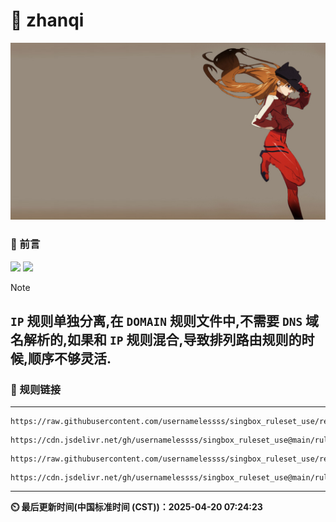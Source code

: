 
# 🧸 zhanqi
![](https://raw.githubusercontent.com/usernamelessss/picture-bed/main/images/202504042256831.jpg)
### 📣 前言
![](https://shields.io/badge/-移除重复规则-ff69b4) ![](https://shields.io/badge/-IP&nbsp;规则单独存放不与&nbsp;DOMAIN&nbsp;等混合-green)
> [!NOTE]
**`IP` 规则单独分离,在 `DOMAIN` 规则文件中,不需要 `DNS` 域名解析的,如果和 `IP` 规则混合,导致排列路由规则的时候,顺序不够灵活.**
---

###  🔗 规则链接
---

```url
https://raw.githubusercontent.com/usernamelessss/singbox_ruleset_use/refs/heads/main/rule/zhanqi/zhanqi_No_IP.json
```

```url
https://cdn.jsdelivr.net/gh/usernamelessss/singbox_ruleset_use@main/rule/zhanqi/zhanqi_No_IP.json
```

```url
https://raw.githubusercontent.com/usernamelessss/singbox_ruleset_use/refs/heads/main/rule/zhanqi/zhanqi_No_IP.srs
```

```url
https://cdn.jsdelivr.net/gh/usernamelessss/singbox_ruleset_use@main/rule/zhanqi/zhanqi_No_IP.srs
```

---
**⏲️ 最后更新时间(中国标准时间 (CST))：2025-04-20 07:24:23**
